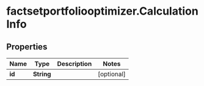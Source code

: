 # factsetportfoliooptimizer.CalculationInfo

## Properties

Name | Type | Description | Notes
------------ | ------------- | ------------- | -------------
**id** | **String** |  | [optional] 


